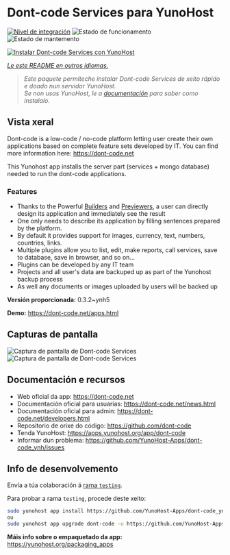 <!--
NOTA: Este README foi creado automáticamente por <https://github.com/YunoHost/apps/tree/master/tools/readme_generator>
NON debe editarse manualmente.
-->

# Dont-code Services para YunoHost

[![Nivel de integración](https://dash.yunohost.org/integration/dont-code.svg)](https://ci-apps.yunohost.org/ci/apps/dont-code/) ![Estado de funcionamento](https://ci-apps.yunohost.org/ci/badges/dont-code.status.svg) ![Estado de mantemento](https://ci-apps.yunohost.org/ci/badges/dont-code.maintain.svg)

[![Instalar Dont-code Services con YunoHost](https://install-app.yunohost.org/install-with-yunohost.svg)](https://install-app.yunohost.org/?app=dont-code)

*[Le este README en outros idiomas.](./ALL_README.md)*

> *Este paquete permíteche instalar Dont-code Services de xeito rápido e doado nun servidor YunoHost.*  
> *Se non usas YunoHost, le a [documentación](https://yunohost.org/install) para saber como instalalo.*

## Vista xeral

Dont-code is a low-code / no-code platform letting user create their own applications based on complete feature sets developed by IT.
You can find more information here: https://dont-code.net

This Yunohost app installs the server part (services + mongo database) needed to run the dont-code applications.

### Features

- Thanks to the Powerful [Builders](https://dont-code.net/ide-ui) and [Previewers](https://dont-code.net/ide-ui), a user can directly design its application and immediately see the result
- One only needs to describe its application by filling sentences prepared by the platform.
- By default it provides support for images, currency, text, numbers, countries, links.
- Multiple plugins allow you to list, edit, make reports, call services, save to database, save in browser, and so on...
- Plugins can be developed by any IT team
- Projects and all user's data are backuped up as part of the Yunohost backup process
- As well any documents or images uploaded by users will be backed up


**Versión proporcionada:** 0.3.2~ynh5

**Demo:** <https://dont-code.net/apps.html>

## Capturas de pantalla

![Captura de pantalla de Dont-code Services](./doc/screenshots/ide.gif)
![Captura de pantalla de Dont-code Services](./doc/screenshots/previewer.gif)

## Documentación e recursos

- Web oficial da app: <https://dont-code.net>
- Documentación oficial para usuarias: <https://dont-code.net/news.html>
- Documentación oficial para admin: <https://dont-code.net/developers.html>
- Repositorio de orixe do código: <https://github.com/dont-code>
- Tenda YunoHost: <https://apps.yunohost.org/app/dont-code>
- Informar dun problema: <https://github.com/YunoHost-Apps/dont-code_ynh/issues>

## Info de desenvolvemento

Envía a túa colaboración á [rama `testing`](https://github.com/YunoHost-Apps/dont-code_ynh/tree/testing).

Para probar a rama `testing`, procede deste xeito:

```bash
sudo yunohost app install https://github.com/YunoHost-Apps/dont-code_ynh/tree/testing --debug
ou
sudo yunohost app upgrade dont-code -u https://github.com/YunoHost-Apps/dont-code_ynh/tree/testing --debug
```

**Máis info sobre o empaquetado da app:** <https://yunohost.org/packaging_apps>

